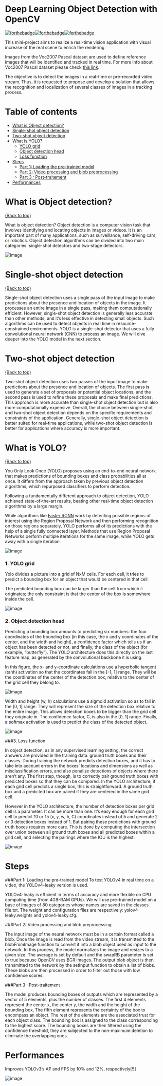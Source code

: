 # Deep Learning Object Detection with OpenCV

[![forthebadge](https://forthebadge.com/images/badges/made-with-c-plus-plus.svg)](https://forthebadge.com)[![forthebadge](http://forthebadge.com/images/badges/built-with-love.svg)](http://forthebadge.com)[![forthebadge](https://forthebadge.com/images/badges/it-works-why.svg)](https://forthebadge.com)

This mini-project aims to realize a real-time vision application with visual increase of the real scene to enrich the rendering.

Images from the Voc2007 Pascal dataset are used to define reference images that will be identified and tracked in real time. For more info about Voc2007 Pascal dataset please check [this link](http://host.robots.ox.ac.uk/pascal/VOC/voc2007/).

The objective is to detect the images in a real-time or pre-recorded video stream. Thus, it is requested to propose and develop a solution that allows the recognition and localization of several classes of images in a tracking process.


# Table of contents

- [What is Object detection?](#what-is-object-detection) 
- [Single-shot object detection](#single-shot-object-detection)
- [Two-shot object detection ](#two-shot-object-detection)
- [What is YOLO?](#what-is-yolo)
  - [YOLO grid](#1-yolo-grid)
  - [Object detection head](#2-object-detection-head)
  - [Loss function](#3-loss-function)
- [Steps](#steps)
    - [Part 1: Loading the pre-trained model](#part-1-loading-the-pre-trained-model)
    - [Part 2: Video processing and blob preprocessing](#part-2-video-processing-and-blob-preprocessing)
    - [Part 3 : Post-traitement](#part-3--post-traitement)
- [Performances](#performances)

# What is Object detection?

[(Back to top)](#table-of-contents)


What is object detection?
Object detection is a computer vision task that involves identifying and locating objects in images or videos. It is an important part of many applications, such as surveillance, self-driving cars, or robotics. Object detection algorithms can be divided into two main categories: single-shot detectors and two-stage detectors.


![image](https://assets-global.website-files.com/5d7b77b063a9066d83e1209c/63c69544f9b0972c0606d735_One%20and%20two%20stage%20detectors%20object%20detection-min.jpg)



# Single-shot object detection 
[(Back to top)](#table-of-contents)

Single-shot object detection uses a single pass of the input image to make predictions about the presence and location of objects in the image. It processes an entire image in a single pass, making them computationally efficient.
However, single-shot object detection is generally less accurate than other methods, and it’s less effective in detecting small objects. Such algorithms can be used to detect objects in real time in resource-constrained environments.
YOLO is a single-shot detector that uses a fully convolutional neural network (CNN) to process an image. We will dive deeper into the YOLO model in the next section.

# Two-shot object detection 
[(Back to top)](#table-of-contents)

Two-shot object detection uses two passes of the input image to make predictions about the presence and location of objects. The first pass is used to generate a set of proposals or potential object locations, and the second pass is used to refine these proposals and make final predictions. This approach is more accurate than single-shot object detection but is also more computationally expensive.
Overall, the choice between single-shot and two-shot object detection depends on the specific requirements and constraints of the application.
Generally, single-shot object detection is better suited for real-time applications, while two-shot object detection is better for applications where accuracy is more important.


# What is YOLO? 
[(Back to top)](#table-of-contents)

You Only Look Once (YOLO) proposes using an end-to-end neural network that makes predictions of bounding boxes and class probabilities all at once. It differs from the approach taken by previous object detection algorithms, which repurposed classifiers to perform detection.

Following a fundamentally different approach to object detection, YOLO achieved state-of-the-art results, beating other real-time object detection algorithms by a large margin.

While algorithms like [Faster RCNN](https://towardsdatascience.com/faster-r-cnn-for-object-detection-a-technical-summary-474c5b857b46) work by detecting possible regions of interest using the Region Proposal Network and then performing recognition on those regions separately, YOLO performs all of its predictions with the help of a single fully connected layer.
Methods that use Region Proposal Networks perform multiple iterations for the same image, while YOLO gets away with a single iteration.

![image](https://assets-global.website-files.com/5d7b77b063a9066d83e1209c/63c697fd4ef3d83d2e35a8c2_YOLO%20architecture-min.jpg)
 

### 1. YOLO grid
Yolo divides a picture into a grid of NxM cells. For each cell, it tries to predict a bounding box for an object that would be centered in that cell. 

The predicted bounding box can be larger than the cell from which it originates; the only constraint is that the center of the box is somewhere inside the cell.


![image](https://www.oreilly.com/api/v2/epubs/9781098102357/files/assets/pmlc_0404.png)


### 2. Object detection head
   
Predicting a bounding box amounts to predicting six numbers: the four coordinates of the bounding box (in this case, the x and y coordinates of the center, and the width and height), a confidence factor which tells us if an object has been detected or not, and finally, the class of the object (for example, “butterfly”). The YOLO architecture does this directly on the last feature map, as generated by the convolutional backbone it is using. 

In this figure, the x- and y-coordinate calculations use a hyperbolic tangent (tanh) activation so that the coordinates fall in the [–1, 1] range. They will be the coordinates of the center of the detection box, relative to the center of the grid cell they belong to.
   
![image](https://www.oreilly.com/api/v2/epubs/9781098102357/files/assets/pmlc_0405.png)


Width and height (w, h) calculations use a sigmoid activation so as to fall in the [0, 1] range. They will represent the size of the detection box relative to the entire image. This allows detection boxes to be bigger than the grid cell they originate in. The confidence factor, C, is also in the [0, 1] range. Finally, a softmax activation is used to predict the class of the detected object.

![image](https://www.oreilly.com/api/v2/epubs/9781098102357/files/assets/pmlc_0406.png)


###3. Loss function


In object detection, as in any supervised learning setting, the correct answers are provided in the training data: ground truth boxes and their classes. During training the network predicts detection boxes, and it has to take into account errors in the boxes’ locations and dimensions as well as misclassification errors, and also penalize detections of objects where there aren’t any. The first step, though, is to correctly pair ground truth boxes with predicted boxes so that they can be compared. In the YOLO architecture, if each grid cell predicts a single box, this is straightforward. A ground truth box and a predicted box are paired if they are centered in the same grid cell.

However in the YOLO architecture, the number of detection boxes per grid cell is a parameter. It can be more than one. It’s easy enough for each grid cell to predict 10 or 15 (x, y, w, h, C) coordinates instead of 5 and generate 2 or 3 detection boxes instead of 1. But pairing these predictions with ground truth boxes requires more care. This is done by computing the intersection over union between all ground truth boxes and all predicted boxes within a grid cell, and selecting the pairings where the IOU is the highest.


![image](https://www.oreilly.com/api/v2/epubs/9781098102357/files/assets/pmlc_0407.png)



# Steps

###Part 1: Loading the pre-trained model
To test YOLOv4 in real time on a video, the YOLOv4-leaky version is used. 

YOLOv4-leaky is efficient in terms of accuracy and more flexible on CPU computing time  (from 4GB-RAM GPUs). We will use pre-trained model on a base of images of 80 categories whose names are saved in the classes file.txt.
The weight and configuration files are respectively: yolov4-leaky.weights and yolov4-leaky.cfg.


###Part 2: Video processing and blob preprocessing

The input image of the neural network must be in a certain format called a blob. Once the image is read from the video stream, it is transmitted to the blobFromImage function to convert it into a blob object used as input to the network. In this process, the model normalizes the image and resizes to a given size.   The average is set by default and the swapRB parameter is set to true because OpenCV uses BGR images. The output blob object is then transmitted to the network by the setInput function to obtain a list of blobs. These blobs are then processed in order to filter out those with low confidence scores.


###Part 3 : Post-traitement

The model produces bounding boxes of outputs which are represented by a vector of 5 elements, plus the number of classes.
The first 4 elements represent the center x, the center y, the width and the height of the bounding box. The fifth element represents the certainty of the box to encompass an object.
The rest of the elements are the associated trust for each object class. The bounding box is assigned to the class corresponding to the highest score.
The bounding boxes are then filtered using the confidence threshold, they are subjected to the non-maximum deletion to eliminate the overlapping ones.


# Performances 

Improves YOLOv3’s AP and FPS by 10% and 12%, respectively[5]

![image](https://miro.medium.com/v2/resize:fit:1212/format:webp/1*dyX7F7rF28Y-qKkA34KywQ.png)